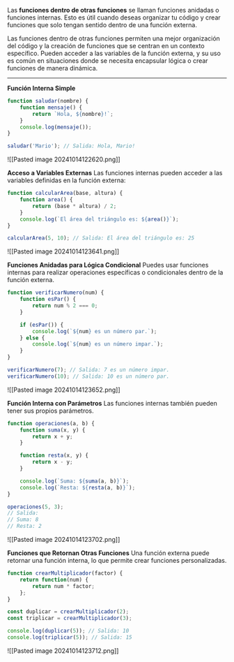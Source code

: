 Las **funciones dentro de otras funciones** se llaman funciones anidadas o funciones internas. Esto es útil cuando deseas organizar tu código y crear funciones que solo tengan sentido dentro de una función externa.

Las funciones dentro de otras funciones permiten una mejor organización del código y la creación de funciones que se centran en un contexto específico. Pueden acceder a las variables de la función externa, y su uso es común en situaciones donde se necesita encapsular lógica o crear funciones de manera dinámica.

---------

**Función Interna Simple**
```javascript
function saludar(nombre) {
    function mensaje() {
        return `Hola, ${nombre}!`;
    }
    console.log(mensaje());
}

saludar('Mario'); // Salida: Hola, Mario!
```
![[Pasted image 20241014122620.png]]


**Acceso a Variables Externas**
Las funciones internas pueden acceder a las variables definidas en la función externa:
```javascript
function calcularArea(base, altura) {
    function area() {
        return (base * altura) / 2;
    }
    console.log(`El área del triángulo es: ${area()}`);
}

calcularArea(5, 10); // Salida: El área del triángulo es: 25
```
![[Pasted image 20241014123641.png]]


**Funciones Anidadas para Lógica Condicional**
Puedes usar funciones internas para realizar operaciones específicas o condicionales dentro de la función externa.
```javascript
function verificarNumero(num) {
    function esPar() {
        return num % 2 === 0;
    }

    if (esPar()) {
        console.log(`${num} es un número par.`);
    } else {
        console.log(`${num} es un número impar.`);
    }
}

verificarNumero(7); // Salida: 7 es un número impar.
verificarNumero(10); // Salida: 10 es un número par.
```
![[Pasted image 20241014123652.png]]


**Función Interna con Parámetros**
Las funciones internas también pueden tener sus propios parámetros.
```javascript
function operaciones(a, b) {
    function suma(x, y) {
        return x + y;
    }

    function resta(x, y) {
        return x - y;
    }

    console.log(`Suma: ${suma(a, b)}`);
    console.log(`Resta: ${resta(a, b)}`);
}

operaciones(5, 3);
// Salida:
// Suma: 8
// Resta: 2

```
![[Pasted image 20241014123702.png]]

**Funciones que Retornan Otras Funciones**
Una función externa puede retornar una función interna, lo que permite crear funciones personalizadas.
```javascript
function crearMultiplicador(factor) {
    return function(num) {
        return num * factor;
    };
}

const duplicar = crearMultiplicador(2);
const triplicar = crearMultiplicador(3);

console.log(duplicar(5)); // Salida: 10
console.log(triplicar(5)); // Salida: 15
```
![[Pasted image 20241014123712.png]]

